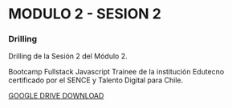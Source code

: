 
# MODULO 2 - SESION 2
### Drilling

Drilling de la Sesión 2 del Módulo 2.

Bootcamp Fullstack Javascript Trainee de la institución Edutecno certificado por el SENCE y Talento Digital para Chile.

[GOOGLE DRIVE DOWNLOAD](https://drive.google.com/file/d/15t_vKPfml8xvMr3NObqPSpYWECGBouPq/view?usp=drive_link)
